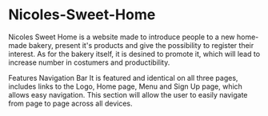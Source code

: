 # Nicoles-Sweet-Home
Nicoles Sweet Home is a website made to introduce people to a new home-made bakery, present it's products and give the possibility to register their interest. As for the bakery itself, it is desined to promote it, which will lead to increase number in costumers and productibility. 

Features
Navigation Bar
It is featured  and identical on all three pages, includes links to the Logo, Home page, Menu and Sign Up page, which allows easy navigation.
This section will allow the user to easily navigate from page to page across all devices.
